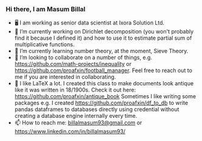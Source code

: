 ### Hi there, I am Masum Billal

<!--
**proafxin/proafxin** is a ✨ _special_ ✨ repository because its `README.md` (this file) appears on your GitHub profile.
👋

-->

- 🖥 I am working as senior data scientist at Ixora Solution Ltd.
- 🔭 I’m currently working on Dirichlet decomposition (you won't probably find it because I defined it) and how to use it to estimate partial sum of multiplicative functions.
- :book: I’m currently learning number theory, at the moment, Sieve Theory.
- 👯 I’m looking to collaborate on a number of things, e.g. https://github.com/math-projects/inequality or https://github.com/proafxin/football_manager. Feel free to reach out to me if you are interested in collaborating.
- 🌱 I like LaTeX a lot. I created this class to make documents look antique like it was written in 18/1900s. Check it out here: https://github.com/proafxin/antique_book Sometimes I like writing some packages e.g. I created https://github.com/proafxin/df_to_db to write pandas dataframes to databases directly using credential without creating a database engine internally every time.
- 📫 How to reach me: billalmasum93@gmail.com or https://www.linkedin.com/in/billalmasum93/
